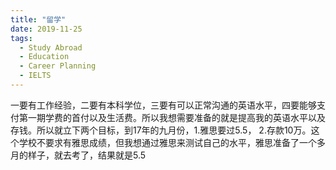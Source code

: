 ```yaml
---
title: "留学"
date: 2019-11-25
tags:
  - Study Abroad
  - Education
  - Career Planning
  - IELTS
---
```


一要有工作经验，二要有本科学位，三要有可以正常沟通的英语水平，四要能够支付第一期学费的首付以及生活费。所以我想需要准备的就是提高我的英语水平以及存钱。所以就立下两个目标，到17年的九月份，1.雅思要过5.5， 2.存款10万。这个学校不要求有雅思成绩，但我想通过雅思来测试自己的水平，雅思准备了一个多月的样子，就去考了，结果就是5.5